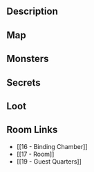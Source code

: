 
## Description

## Map

## Monsters

## Secrets

## Loot

## Room Links

*  [[16 - Binding Chamber]]
*  [[17 - Room]]
*  [[19 - Guest Quarters]]